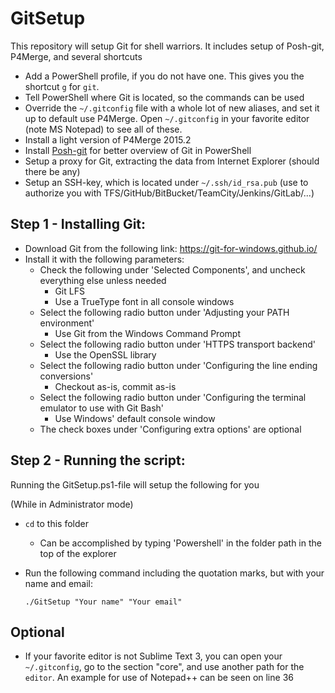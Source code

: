 # GitSetup
This repository will setup Git for shell warriors. It includes setup of Posh-git, P4Merge, and several shortcuts

* Add a PowerShell profile, if you do not have one. This gives you the shortcut ``g`` for ``git``.
* Tell PowerShell where Git is located, so the commands can be used
* Override the ``~/.gitconfig`` file with a whole lot of new aliases, and set it up to default use P4Merge. Open ``~/.gitconfig`` in your favorite editor (note MS Notepad) to see all of these.
* Install a light version of P4Merge 2015.2
* Install [Posh-git](https://github.com/dahlbyk/posh-git) for better overview of Git in PowerShell
* Setup a proxy for Git, extracting the data from Internet Explorer (should there be any)
* Setup an SSH-key, which is located under ``~/.ssh/id_rsa.pub`` (use to authorize you with TFS/GitHub/BitBucket/TeamCity/Jenkins/GitLab/...)


## Step 1 - Installing Git:
* Download Git from the following link:
	https://git-for-windows.github.io/
* Install it with the following parameters:
	* Check the following under 'Selected Components', and uncheck everything else unless needed
		* Git LFS
		* Use a TrueType font in all console windows
	* Select the following radio button under 'Adjusting your PATH environment'
		* Use Git from the Windows Command Prompt
	* Select the following radio button under 'HTTPS transport backend'
		* Use the OpenSSL library
	* Select the following radio button under 'Configuring the line ending conversions'
		* Checkout as-is, commit as-is
	* Select the following radio button under 'Configuring the terminal emulator to use with Git Bash'
		* Use Windows' default console window
	* The check boxes under 'Configuring extra options' are optional


## Step 2 - Running the script:

Running the GitSetup.ps1-file will setup the following for you

(While in Administrator mode)
* ``cd`` to this folder
	* Can be accomplished by typing 'Powershell' in the folder path in the top of the explorer

* Run the following command including the quotation marks, but with your name and email:

	 ``./GitSetup "Your name" "Your email"``



## Optional

* If your favorite editor is not Sublime Text 3, you can open your ``~/.gitconfig``, go to the section "core", and use another path for the ``editor``.
  An example for use of Notepad++ can be seen on line 36

